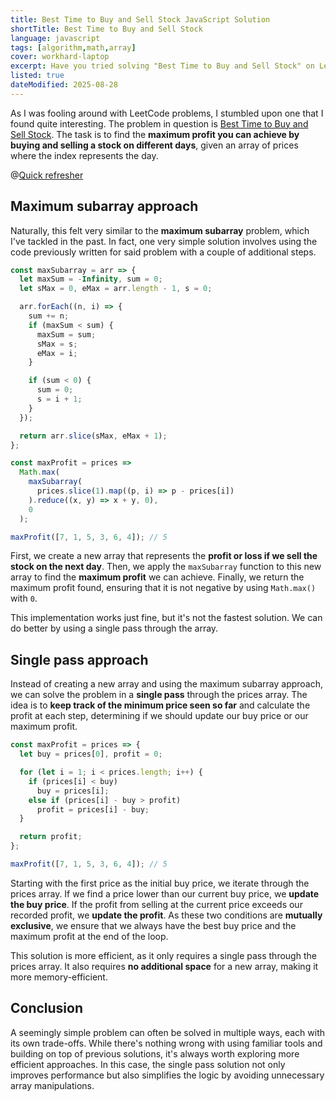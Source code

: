 ```yaml
---
title: Best Time to Buy and Sell Stock JavaScript Solution
shortTitle: Best Time to Buy and Sell Stock
language: javascript
tags: [algorithm,math,array]
cover: workhard-laptop
excerpt: Have you tried solving "Best Time to Buy and Sell Stock" on LeetCode? Let's take a couple of approaches to tackle it in JavaScript.
listed: true
dateModified: 2025-08-28
---
```


As I was fooling around with LeetCode problems, I stumbled upon one that I found quite interesting. The problem in question is [Best Time to Buy and Sell Stock](https://leetcode.com/problems/best-time-to-buy-and-sell-stock/). The task is to find the **maximum profit you can achieve by buying and selling a stock on different days**, given an array of prices where the index represents the day.

@[Quick refresher](/js/s/max-subarray)

## Maximum subarray approach

Naturally, this felt very similar to the **maximum subarray** problem, which I've tackled in the past. In fact, one very simple solution involves using the code previously written for said problem with a couple of additional steps.

```js
const maxSubarray = arr => {
  let maxSum = -Infinity, sum = 0;
  let sMax = 0, eMax = arr.length - 1, s = 0;

  arr.forEach((n, i) => {
    sum += n;
    if (maxSum < sum) {
      maxSum = sum;
      sMax = s;
      eMax = i;
    }

    if (sum < 0) {
      sum = 0;
      s = i + 1;
    }
  });

  return arr.slice(sMax, eMax + 1);
};

const maxProfit = prices =>
  Math.max(
    maxSubarray(
      prices.slice(1).map((p, i) => p - prices[i])
    ).reduce((x, y) => x + y, 0),
    0
  );

maxProfit([7, 1, 5, 3, 6, 4]); // 5
```

First, we create a new array that represents the **profit or loss if we sell the stock on the next day**. Then, we apply the `maxSubarray` function to this new array to find the **maximum profit** we can achieve. Finally, we return the maximum profit found, ensuring that it is not negative by using `Math.max()` with `0`.

This implementation works just fine, but it's not the fastest solution. We can do better by using a single pass through the array.

## Single pass approach

Instead of creating a new array and using the maximum subarray approach, we can solve the problem in a **single pass** through the prices array. The idea is to **keep track of the minimum price seen so far** and calculate the profit at each step, determining if we should update our buy price or our maximum profit.

```js
const maxProfit = prices => {
  let buy = prices[0], profit = 0;

  for (let i = 1; i < prices.length; i++) {
    if (prices[i] < buy)
      buy = prices[i];
    else if (prices[i] - buy > profit)
      profit = prices[i] - buy;
  }

  return profit;
};

maxProfit([7, 1, 5, 3, 6, 4]); // 5
```

Starting with the first price as the initial buy price, we iterate through the prices array. If we find a price lower than our current buy price, we **update the buy price**. If the profit from selling at the current price exceeds our recorded profit, we **update the profit**. As these two conditions are **mutually exclusive**, we ensure that we always have the best buy price and the maximum profit at the end of the loop.

This solution is more efficient, as it only requires a single pass through the prices array. It also requires **no additional space** for a new array, making it more memory-efficient.

## Conclusion

A seemingly simple problem can often be solved in multiple ways, each with its own trade-offs. While there's nothing wrong with using familiar tools and building on top of previous solutions, it's always worth exploring more efficient approaches. In this case, the single pass solution not only improves performance but also simplifies the logic by avoiding unnecessary array manipulations.
